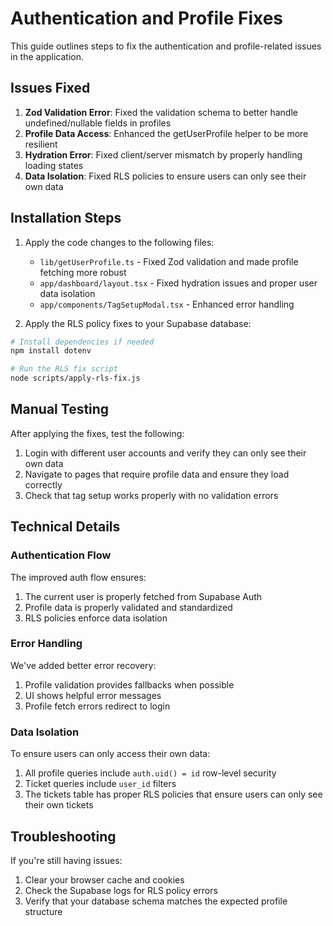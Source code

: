 # Authentication and Profile Fixes

This guide outlines steps to fix the authentication and profile-related issues in the application.

## Issues Fixed

1. **Zod Validation Error**: Fixed the validation schema to better handle undefined/nullable fields in profiles
2. **Profile Data Access**: Enhanced the getUserProfile helper to be more resilient 
3. **Hydration Error**: Fixed client/server mismatch by properly handling loading states
4. **Data Isolation**: Fixed RLS policies to ensure users can only see their own data

## Installation Steps

1. Apply the code changes to the following files:
   - `lib/getUserProfile.ts` - Fixed Zod validation and made profile fetching more robust
   - `app/dashboard/layout.tsx` - Fixed hydration issues and proper user data isolation
   - `app/components/TagSetupModal.tsx` - Enhanced error handling

2. Apply the RLS policy fixes to your Supabase database:

```bash
# Install dependencies if needed
npm install dotenv

# Run the RLS fix script
node scripts/apply-rls-fix.js
```

## Manual Testing

After applying the fixes, test the following:

1. Login with different user accounts and verify they can only see their own data
2. Navigate to pages that require profile data and ensure they load correctly
3. Check that tag setup works properly with no validation errors

## Technical Details

### Authentication Flow

The improved auth flow ensures:

1. The current user is properly fetched from Supabase Auth
2. Profile data is properly validated and standardized
3. RLS policies enforce data isolation 

### Error Handling

We've added better error recovery:

1. Profile validation provides fallbacks when possible
2. UI shows helpful error messages
3. Profile fetch errors redirect to login

### Data Isolation

To ensure users can only access their own data:

1. All profile queries include `auth.uid() = id` row-level security
2. Ticket queries include `user_id` filters
3. The tickets table has proper RLS policies that ensure users can only see their own tickets

## Troubleshooting

If you're still having issues:

1. Clear your browser cache and cookies
2. Check the Supabase logs for RLS policy errors
3. Verify that your database schema matches the expected profile structure 